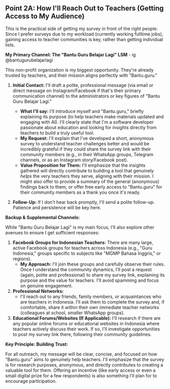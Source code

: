 ## Point 2A: How I'll Reach Out to Teachers (Getting Access to My Audience)

This is the practical side of getting my survey in front of the right people. Since I prefer surveys due to my workload (currently working fulltime jobs), gaining access to teacher communities is key, rather than getting individual lists.

**My Primary Channel: The "Bantu Guru Belajar Lagi" LSM** - ig @bantugurubelajarlagi

This non-profit organization is my biggest opportunity. They're already trusted by teachers, and their mission aligns perfectly with "Bantu.guru."

1.  **Initial Contact:** I'll draft a polite, professional message (via email or direct message on Instagram/Facebook if that's their primary communication channel) to the administrators or key figures of "Bantu Guru Belajar Lagi."

    - **What I'll say:** I'll introduce myself and "Bantu.guru," briefly explaining its purpose (to help teachers make materials updated and engaging with AI). I'll clearly state that I'm a software developer passionate about education and looking for insights directly from teachers to build a truly useful tool.
    - **My Request:** I'll explain that I've developed a short, anonymous survey to understand teacher challenges better and would be incredibly grateful if they could share the survey link with their community members (e.g., in their WhatsApp groups, Telegram channels, or as an Instagram story/Facebook post).
    - **Value Proposition for Them:** I'll emphasize that the insights gathered will directly contribute to building a tool that genuinely _helps_ the very teachers they serve, aligning with their mission. I might also offer to provide a summary of the general (anonymous) findings back to them, or offer free early access to "Bantu.guru" for their community members as a thank you once it's ready.

2.  **Follow-Up:** If I don't hear back promptly, I'll send a polite follow-up. Patience and persistence will be key here.

**Backup & Supplemental Channels:**

While "Bantu Guru Belajar Lagi" is my main focus, I'll also explore other avenues to ensure I get sufficient responses:

1.  **Facebook Groups for Indonesian Teachers:** There are many large, active Facebook groups for teachers across Indonesia (e.g., "Guru Indonesia," groups specific to subjects like "MGMP Bahasa Inggris," or regions).
    - **My Approach:** I'll join these groups and carefully observe their rules. Once I understand the community dynamics, I'll post a request (again, polite and professional) to share my survey link, explaining its purpose and the value for teachers. I'll avoid spamming and focus on genuine engagement.
2.  **Professional Networks:**
    - I'll reach out to any friends, family members, or acquaintances who are teachers in Indonesia. I'll ask them to complete the survey and, if comfortable, share it within their own immediate teacher networks (colleagues at school, smaller WhatsApp groups).
3.  **Educational Forums/Websites (If Applicable):** I'll research if there are any popular online forums or educational websites in Indonesia where teachers actively discuss their work. If so, I'll investigate opportunities to post my survey link there, following their community guidelines.

**Key Principle: Building Trust:**

For all outreach, my message will be clear, concise, and focused on how "Bantu.guru" aims to genuinely help teachers. I'll emphasize that the survey is for research purposes, anonymous, and directly contributes to creating a valuable tool for them. Offering an incentive (like early access or even a small digital prize for a few respondents) is also something I'll plan for to encourage participation.